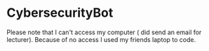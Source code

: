 # CybersecurityBot
Please note that I can't access my computer ( did send an email for lecturer). Because of no access I used my friends laptop to code.
